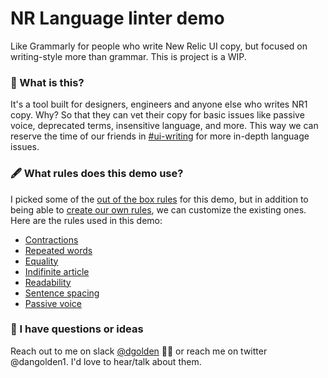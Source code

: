 # NR Language linter demo

Like Grammarly for people who write New Relic UI copy, but focused on writing-style more than grammar. This is project is a WIP.

### 🧐 What is this?

It's a tool built for designers, engineers and anyone else who writes NR1 copy. Why? So that they can vet their copy for basic issues like passive voice, deprecated terms, insensitive language, and more. This way we can reserve the time of our friends in [#ui-writing](https://newrelic.slack.com/archives/CE7FX92TF) for more in-depth language issues.

### 🖋️ What rules does this demo use?

I picked some of the [out of the box rules](https://unifiedjs.com/explore/keyword/retext-plugin/) for this demo, but in addition to being able to [create our own rules](https://unifiedjs.com/learn/guide/create-a-plugin/), we can customize the existing ones. Here are the rules used in this demo:

- [Contractions](https://unifiedjs.com/explore/package/retext-contractions/)
- [Repeated words](https://unifiedjs.com/explore/package/retext-repeated-words/)
- [Equality](https://unifiedjs.com/explore/package/retext-equality/)
- [Indifinite article](https://unifiedjs.com/explore/package/retext-indefinite-article/)
- [Readability](https://unifiedjs.com/explore/package/retext-readability/)
- [Sentence spacing](https://unifiedjs.com/explore/package/retext-sentence-spacing/)
- [Passive voice](https://unifiedjs.com/explore/package/retext-passive/)

### 💬 I have questions or ideas

Reach out to me on slack [@dgolden](https://newrelic.slack.com/archives/DJZP8JQ8M) 👋🏽 or reach me on twitter @dangolden1. I'd love to hear/talk about them.

